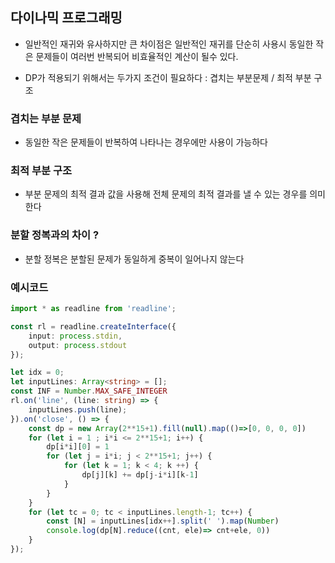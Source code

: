 ## 다이나믹 프로그래밍

- 일반적인 재귀와 유사하지만 큰 차이점은 일반적인 재귀를 단순히 사용시 동일한 작은 문제들이 여러번 반복되어 비효율적인 계산이 될수 있다.

- DP가 적용되기 위해서는 두가지 조건이 필요하다 : 겹치는 부분문제 / 최적 부분 구조

### 겹치는 부분 문제

- 동일한 작은 문제들이 반복하여 나타나는 경우에만 사용이 가능하다

### 최적 부분 구조

- 부분 문제의 최적 결과 값을 사용해 전체 문제의 최적 결과를 낼 수 있는 경우를 의미한다


### 분할 정복과의 차이 ?

- 분할 정복은 분할된 문제가 동일하게 중복이 일어나지 않는다

### 예시코드


```ts
import * as readline from 'readline';

const rl = readline.createInterface({
    input: process.stdin,
    output: process.stdout
});

let idx = 0;
let inputLines: Array<string> = [];
const INF = Number.MAX_SAFE_INTEGER
rl.on('line', (line: string) => {
    inputLines.push(line);
}).on('close', () => {
    const dp = new Array(2**15+1).fill(null).map(()=>[0, 0, 0, 0])
    for (let i = 1 ; i*i <= 2**15+1; i++) {
        dp[i*i][0] = 1
        for (let j = i*i; j < 2**15+1; j++) {
            for (let k = 1; k < 4; k ++) {
                dp[j][k] += dp[j-i*i][k-1]
            }
        }
    }
    for (let tc = 0; tc < inputLines.length-1; tc++) {
        const [N] = inputLines[idx++].split(' ').map(Number)
        console.log(dp[N].reduce((cnt, ele)=> cnt+ele, 0))
    }
});

```